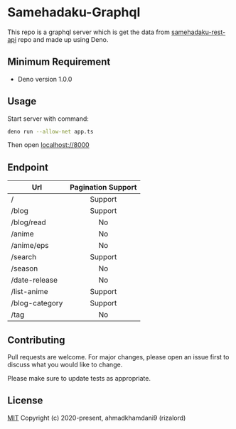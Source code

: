# Samehadaku-Graphql

This repo is a graphql server which is get the data from [samehadaku-rest-api](https://github.com/rizalord/samehadaku-rest-api) repo and made up using Deno.

## Minimum Requirement
* Deno version 1.0.0

## Usage

Start server with command:
```bash
deno run --allow-net app.ts
```
Then open [localhost://8000](localhost://8000)

## Endpoint

| Url        | Pagination Support | 
| ------------- |:-------------:| 
| /      |  Support |
| /blog | Support |
| /blog/read | No |
| /anime | No |
| /anime/eps | No |
| /search | Support |
| /season | No |
| /date-release | No |
| /list-anime | Support |
| /blog-category | Support |
| /tag | No |

## Contributing
Pull requests are welcome. For major changes, please open an issue first to discuss what you would like to change.

Please make sure to update tests as appropriate.

## License
[MIT](https://choosealicense.com/licenses/mit/)
Copyright (c) 2020-present, ahmadkhamdani9 (rizalord)
